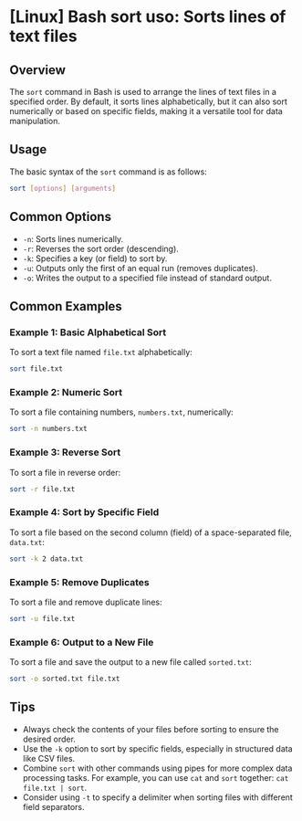 # [Linux] Bash sort uso: Sorts lines of text files

## Overview
The `sort` command in Bash is used to arrange the lines of text files in a specified order. By default, it sorts lines alphabetically, but it can also sort numerically or based on specific fields, making it a versatile tool for data manipulation.

## Usage
The basic syntax of the `sort` command is as follows:

```bash
sort [options] [arguments]
```

## Common Options
- `-n`: Sorts lines numerically.
- `-r`: Reverses the sort order (descending).
- `-k`: Specifies a key (or field) to sort by.
- `-u`: Outputs only the first of an equal run (removes duplicates).
- `-o`: Writes the output to a specified file instead of standard output.

## Common Examples

### Example 1: Basic Alphabetical Sort
To sort a text file named `file.txt` alphabetically:

```bash
sort file.txt
```

### Example 2: Numeric Sort
To sort a file containing numbers, `numbers.txt`, numerically:

```bash
sort -n numbers.txt
```

### Example 3: Reverse Sort
To sort a file in reverse order:

```bash
sort -r file.txt
```

### Example 4: Sort by Specific Field
To sort a file based on the second column (field) of a space-separated file, `data.txt`:

```bash
sort -k 2 data.txt
```

### Example 5: Remove Duplicates
To sort a file and remove duplicate lines:

```bash
sort -u file.txt
```

### Example 6: Output to a New File
To sort a file and save the output to a new file called `sorted.txt`:

```bash
sort -o sorted.txt file.txt
```

## Tips
- Always check the contents of your files before sorting to ensure the desired order.
- Use the `-k` option to sort by specific fields, especially in structured data like CSV files.
- Combine `sort` with other commands using pipes for more complex data processing tasks. For example, you can use `cat` and `sort` together: `cat file.txt | sort`.
- Consider using `-t` to specify a delimiter when sorting files with different field separators.